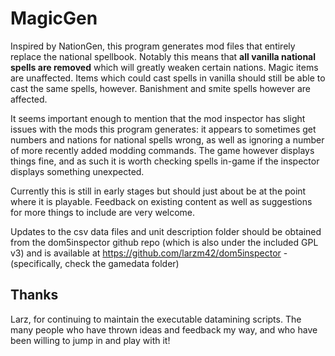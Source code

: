 # MagicGen

Inspired by NationGen, this program generates mod files that entirely replace the national spellbook. Notably this means that **all vanilla national spells are removed** which will greatly weaken certain nations. Magic items are unaffected. Items which could cast spells in vanilla should still be able to cast the same spells, however. Banishment and smite spells however are affected.

It seems important enough to mention that the mod inspector has slight issues with the mods this program generates: it appears to sometimes get numbers and nations for national spells wrong, as well as ignoring a number of more recently added modding commands. The game however displays things fine, and as such it is worth checking spells in-game if the inspector displays something unexpected.

Currently this is still in early stages but should just about be at the point where it is playable. Feedback on existing content as well as suggestions for more things to include are very welcome.

Updates to the csv data files and unit description folder should be obtained from the dom5inspector github repo (which is also under the included GPL v3) and is available at https://github.com/larzm42/dom5inspector - (specifically, check the gamedata folder)

## Thanks

Larz, for continuing to maintain the executable datamining scripts.
The many people who have thrown ideas and feedback my way, and who have been willing to jump in and play with it!